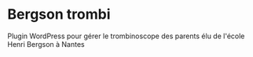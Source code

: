 # Bergson trombi
Plugin WordPress pour gérer le trombinoscope des parents élu de l'école Henri Bergson à Nantes
